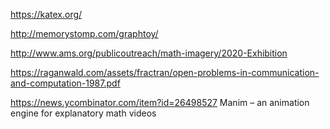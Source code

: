 https://katex.org/

http://memorystomp.com/graphtoy/

http://www.ams.org/publicoutreach/math-imagery/2020-Exhibition

https://raganwald.com/assets/fractran/open-problems-in-communication-and-computation-1987.pdf


https://news.ycombinator.com/item?id=26498527 Manim – an animation engine for explanatory math videos